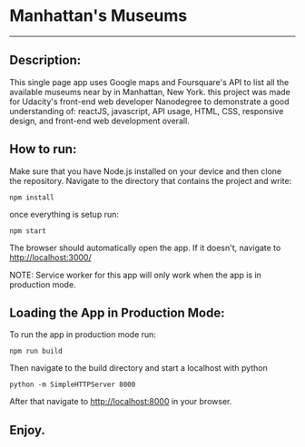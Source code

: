 # Manhattan's Museums
---

## Description:
This single page app uses Google maps and Foursquare's API to list all the available museums near by in Manhattan, New York. this project was made for Udacity's front-end web developer Nanodegree to demonstrate a good understanding of: reactJS, javascript, API usage, HTML, CSS, responsive design, and front-end web development overall.

## How to run:
Make sure that you have Node.js installed on your device and then clone the repository.
Navigate to the directory that contains the project and write:
```
npm install
```
once everything is setup run:
```
npm start
```
The browser should automatically open the app.  If it doesn't, navigate to [http://localhost:3000/](http://localhost:3000/)

NOTE: Service worker for this app will only work when the app is in production mode.
## Loading the App in Production Mode:
To run the app in production mode run:
```
npm run build
```
Then navigate to the build directory and start a localhost with python
```
python -m SimpleHTTPServer 8000
```
After that navigate to [http://localhost:8000](http://localhost:8000) in your browser.

## Enjoy.
